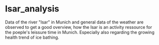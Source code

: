 # Isar_analysis
Data of the river "Isar" in Munich and general data of the weather are observed to get a good overview, how the Isar is an activity ressource for the poeple's leissure time in Munich. Especially also regarding the growing health trend of ice bathing.
